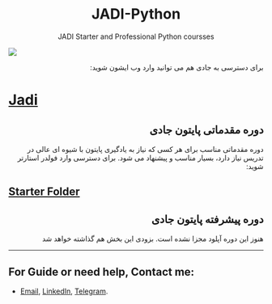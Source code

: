 <h1 align="center">JADI-Python</h1>
<p align="center">JADI Starter and Professional Python coursses</p>
<a align="center" href="https://github.com/MKarimi21/JADI-Python/blob/master/LICENSE" target="_blank"><img src="https://img.shields.io/badge/Licence-MIT-blue" target="_blank"></a>

<p dir="rtl">
برای دسترسی به جادی هم می توانید وارد وب ایشون شوید:
</p>

# [Jadi](www.jadi.net)

<h2 dir="rtl">
دوره مقدماتی پایتون جادی
</h2>
<p dir="rtl">
دوره مقدماتی مناسب برای هر کسی که نیاز به یادگیری پایتون با شیوه ای عالی در تدریس نیاز دارد، بسیار مناسب و پیشنهاد می شود.
برای دسترسی وارد فولدر استارتر شوید:
</p>

## [Starter Folder](https://github.com/MKarimi21/JADI-Python/tree/master/Starter)


<h2 dir="rtl">
     دوره پیشرفته پایتون جادی
</h2>


<p dir="rtl">
هنوز این دوره آپلود مجزا نشده است. بزودی این بخش هم گذاشته خواهد شد
</p>





---
## For Guide or need help, Contact me:
- [Email](mailto:mkarimi21@hotmail.com), [LinkedIn](https://www.linkedin.com/in/mkarimi21/), [Telegram](https://telegram.me/mkarimi21). 
     

